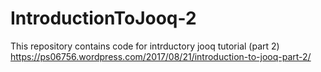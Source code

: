 # IntroductionToJooq-2
This repository contains code for intrductory jooq tutorial (part 2)
https://ps06756.wordpress.com/2017/08/21/introduction-to-jooq-part-2/
